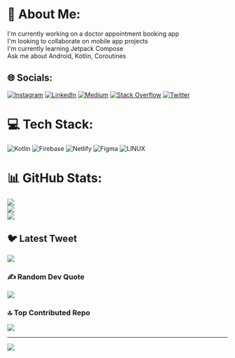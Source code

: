 # 💫 About Me:
I'm currently working on a doctor appointment booking app<br>I'm looking to collaborate on mobile app projects<br>I'm currently learning Jetpack Compose<br>Ask me about Android, Kotlin, Coroutines 


## 🌐 Socials:
[![Instagram](https://img.shields.io/badge/Instagram-%23E4405F.svg?logo=Instagram&logoColor=white)](https://instagram.com/nyae.dale) [![LinkedIn](https://img.shields.io/badge/LinkedIn-%230077B5.svg?logo=linkedin&logoColor=white)](https://linkedin.com/in/daley-nyae) [![Medium](https://img.shields.io/badge/Medium-12100E?logo=medium&logoColor=white)](https://medium.com/@daleynyae) [![Stack Overflow](https://img.shields.io/badge/-Stackoverflow-FE7A16?logo=stack-overflow&logoColor=white)](https://stackoverflow.com/users/user:11188588) [![Twitter](https://img.shields.io/badge/Twitter-%231DA1F2.svg?logo=Twitter&logoColor=white)](https://twitter.com/_dnyae) 

# 💻 Tech Stack:
![Kotlin](https://img.shields.io/badge/kotlin-%230095D5.svg?style=for-the-badge&logo=kotlin&logoColor=white) ![Firebase](https://img.shields.io/badge/firebase-%23039BE5.svg?style=for-the-badge&logo=firebase) ![Netlify](https://img.shields.io/badge/netlify-%23000000.svg?style=for-the-badge&logo=netlify&logoColor=#00C7B7) 	![Figma](https://img.shields.io/badge/figma-%23F24E1E.svg?style=for-the-badge&logo=figma&logoColor=white) ![LINUX](https://img.shields.io/badge/Linux-FCC624?style=for-the-badge&logo=linux&logoColor=black)
# 📊 GitHub Stats:
![](https://github-readme-stats.vercel.app/api?username=Nyae44&theme=dark&hide_border=false&include_all_commits=true&count_private=true)<br/>
![](https://github-readme-streak-stats.herokuapp.com/?user=Nyae44&theme=dark&hide_border=false)<br/>
![](https://github-readme-stats.vercel.app/api/top-langs/?username=Nyae44&theme=dark&hide_border=false&include_all_commits=true&count_private=true&layout=compact)

## 🐦 Latest Tweet
[![](https://gtce.itsvg.in/api?username=_dnyae)](https://github.com/VishwaGauravIn/github-twitter-card-embed)

### ✍️ Random Dev Quote
![](https://quotes-github-readme.vercel.app/api?type=horizontal&theme=radical)

### 🔝 Top Contributed Repo
![](https://github-contributor-stats.vercel.app/api?username=Nyae44&limit=5&theme=dark&combine_all_yearly_contributions=true)

---
[![](https://visitcount.itsvg.in/api?id=Nyae44&icon=0&color=0)](https://visitcount.itsvg.in)

<!-- Proudly created with GPRM ( https://gprm.itsvg.in ) -->

<!---
Nyae44/Nyae44 is a ✨ special ✨ repository because its `README.md` (this file) appears on your GitHub profile.
You can click the Preview link to take a look at your changes.
--->
